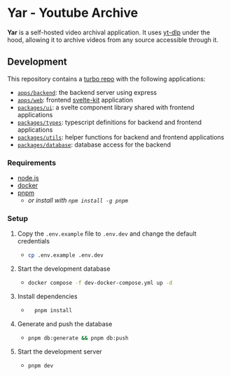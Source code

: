 # Yar - Youtube Archive

**Yar** is a self-hosted video archival application. It uses [yt-dlp](https://github.com/yt-dlp/yt-dlp) under the hood, allowing it to archive videos from any source accessible through it.

## Development

This repository contains a [turbo repo](https://turbo.build/repo) with the following applications:

-   [`apps/backend`](./apps/backend): the backend server using express
-   [`apps/web`](./apps/web): frontend [svelte-kit](https://kit.svelte.dev/) application
-   [`packages/ui`](./packages/ui): a svelte component library shared with frontend applications
-   [`packages/types`](./packages/types): typescript definitions for backend and frontend applications
-   [`packages/utils`](./packages/utils): helper functions for backend and frontend applications
-   [`packages/database`](./packages/database): database access for the backend

### Requirements

-   [node.js](https://nodejs.org/en/)
-   [docker](https://www.docker.com/)
-   [pnpm](https://pnpm.io/)
    -   _or install with `npm install -g pnpm`_

### Setup

1. Copy the `.env.example` file to `.env.dev` and change the default credentials

    - ```bash
      cp .env.example .env.dev
      ```

2. Start the development database

    - ```bash
      docker compose -f dev-docker-compose.yml up -d
      ```

3. Install dependencies

    - ```bash
        pnpm install
      ```

4. Generate and push the database

    - ```bash
      pnpm db:generate && pnpm db:push
      ```

5. Start the development server

    - ```bash
      pnpm dev
      ```
